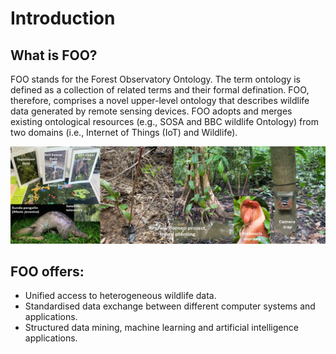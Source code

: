 
Introduction
============

## What is FOO?

FOO stands for the Forest Observatory Ontology. The term ontology is defined as a collection of related terms and their formal defination. FOO, therefore, comprises a
novel upper-level ontology that describes wildlife data generated by remote sensing devices. FOO adopts and merges
existing ontological resources (e.g., SOSA and BBC wildlife Ontology) from two domains (i.e., Internet of Things (IoT) and Wildlife). 


![FOO Collage](/img/FOOCollage.png)


## FOO offers:
- Unified access to heterogeneous wildlife data.
- Standardised data exchange between different computer systems and applications.
- Structured data mining, machine learning and artificial intelligence applications.



<script type='module' src='https://interfaces.zapier.com/assets/web-components/zapier-interfaces/zapier-interfaces.esm.js'></script>
<zapier-interfaces-chatbot-embed is-popup='false' chatbot-id='clwckxm9g0020l1h7oqr2w16d' height='600px' width='400px'></zapier-interfaces-chatbot-embed>



```{tableofcontents}
```